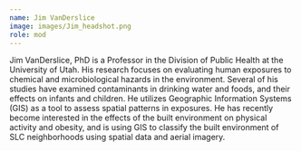 ```yaml
---
name: Jim VanDerslice
image: images/Jim_headshot.png
role: mod
---
```

 
Jim VanDerslice, PhD is a Professor in the Division of Public Health at the University of Utah. His research focuses on evaluating human exposures to chemical and microbiological hazards in the environment. Several of his studies have examined contaminants in drinking water and foods, and their effects on infants and children. He utilizes Geographic Information Systems (GIS) as a tool to assess spatial patterns in exposures. He has recently become interested in the effects of the built environment on physical activity and obesity, and is using GIS to classify the built environment of SLC neighborhoods using spatial data and aerial imagery.

